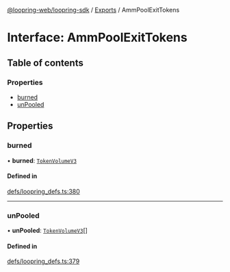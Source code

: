 [@loopring-web/loopring-sdk](../README.md) / [Exports](../modules.md) / AmmPoolExitTokens

# Interface: AmmPoolExitTokens

## Table of contents

### Properties

- [burned](AmmPoolExitTokens.md#burned)
- [unPooled](AmmPoolExitTokens.md#unpooled)

## Properties

### burned

• **burned**: [`TokenVolumeV3`](TokenVolumeV3.md)

#### Defined in

[defs/loopring_defs.ts:380](https://github.com/Loopring/loopring_sdk/blob/02976c9/src/defs/loopring_defs.ts#L380)

___

### unPooled

• **unPooled**: [`TokenVolumeV3`](TokenVolumeV3.md)[]

#### Defined in

[defs/loopring_defs.ts:379](https://github.com/Loopring/loopring_sdk/blob/02976c9/src/defs/loopring_defs.ts#L379)
